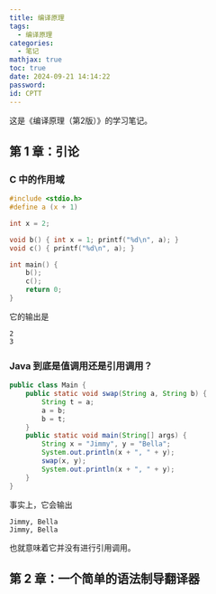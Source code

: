 ```yaml
---
title: 编译原理
tags:
  - 编译原理
categories:
  - 笔记
mathjax: true
toc: true
date: 2024-09-21 14:14:22
password:
id: CPTT
---
```


这是《编译原理（第2版）》的学习笔记。

<!-- more -->

## 第 1 章：引论

### C 中的作用域

```c
#include <stdio.h>
#define a (x + 1)

int x = 2;

void b() { int x = 1; printf("%d\n", a); }
void c() { printf("%d\n", a); }

int main() {
    b();
    c();
    return 0;
}
```

它的输出是

```
2
3
```



### Java 到底是值调用还是引用调用？

```java
public class Main {
	public static void swap(String a, String b) {
		String t = a;
		a = b;
		b = t;
	}
	public static void main(String[] args) {
		String x = "Jimmy", y = "Bella";
		System.out.println(x + ", " + y);
		swap(x, y);
		System.out.println(x + ", " + y);
	}
}
```

事实上，它会输出

```
Jimmy, Bella
Jimmy, Bella
```

也就意味着它并没有进行引用调用。

## 第 2 章：一个简单的语法制导翻译器


